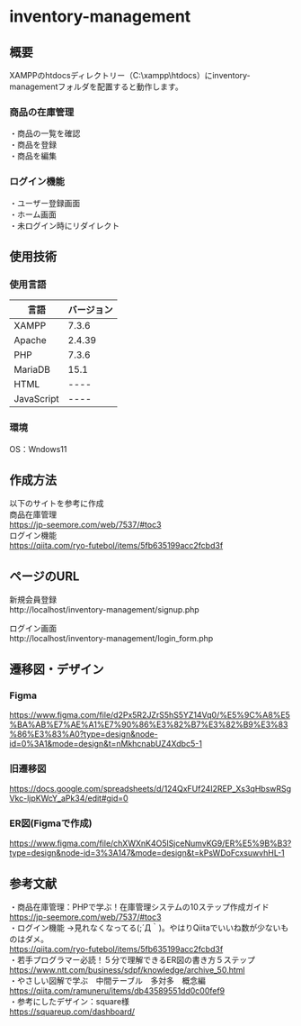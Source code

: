 # inventory-management

## 概要<br>
XAMPPのhtdocsディレクトリー（C:\xampp\htdocs）にinventory-managementフォルダを配置すると動作します。<br>

### 商品の在庫管理<br>
・商品の一覧を確認<br>
・商品を登録<br>
・商品を編集<br>

### ログイン機能<br>
・ユーザー登録画面<br>
・ホーム画面<br>
・未ログイン時にリダイレクト

## 使用技術<br>
### 使用言語
 
| 言語  | バージョン |
| ------------- | ------------- |
| XAMPP  | 7.3.6  |
| Apache  | 2.4.39  |
| PHP  | 7.3.6  |
| MariaDB  | 15.1  |
| HTML  | ----  |
| JavaScript  | ----  |

### 環境<br>
OS：Wndows11

## 作成方法<br>
以下のサイトを参考に作成<br>
商品在庫管理<br>
https://jp-seemore.com/web/7537/#toc3<br>
ログイン機能<br>
https://qiita.com/ryo-futebol/items/5fb635199acc2fcbd3f


## ページのURL<br>
新規会員登録<br>
http://localhost/inventory-management/signup.php<br>

ログイン画面<br>
http://localhost/inventory-management/login_form.php<br>

## 遷移図・デザイン<br>
### Figma<br>
https://www.figma.com/file/d2Px5R2JZrS5hS5YZ14Vq0/%E5%9C%A8%E5%BA%AB%E7%AE%A1%E7%90%86%E3%82%B7%E3%82%B9%E3%83%86%E3%83%A0?type=design&node-id=0%3A1&mode=design&t=nMkhcnabUZ4Xdbc5-1

### 旧遷移図<br>
https://docs.google.com/spreadsheets/d/124QxFUf24I2REP_Xs3qHbswRSgVkc-ljpKWcY_aPk34/edit#gid=0

### ER図(Figmaで作成)<br>
https://www.figma.com/file/chXWXnK4O5lSjceNumvKG9/ER%E5%9B%B3?type=design&node-id=3%3A147&mode=design&t=kPsWDoFcxsuwvhHL-1


## 参考文献<br>
・商品在庫管理：PHPで学ぶ！在庫管理システムの10ステップ作成ガイド<br>
https://jp-seemore.com/web/7537/#toc3<br>
・ログイン機能 →見れなくなってる(;´Д｀)。やはりQiitaでいいね数が少ないものはダメ。<br>
https://qiita.com/ryo-futebol/items/5fb635199acc2fcbd3f<br>
・若手プログラマー必読！５分で理解できるER図の書き方５ステップ<br>
https://www.ntt.com/business/sdpf/knowledge/archive_50.html<br>
・やさしい図解で学ぶ　中間テーブル　多対多　概念編<br>
https://qiita.com/ramuneru/items/db43589551dd0c00fef9<br>
・参考にしたデザイン：square様<br>
https://squareup.com/dashboard/<br>